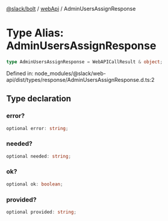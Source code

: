 [@slack/bolt](../../../../index.md) / [webApi](../index.md) / AdminUsersAssignResponse

# Type Alias: AdminUsersAssignResponse

```ts
type AdminUsersAssignResponse = WebAPICallResult & object;
```

Defined in: node\_modules/@slack/web-api/dist/types/response/AdminUsersAssignResponse.d.ts:2

## Type declaration

### error?

```ts
optional error: string;
```

### needed?

```ts
optional needed: string;
```

### ok?

```ts
optional ok: boolean;
```

### provided?

```ts
optional provided: string;
```
